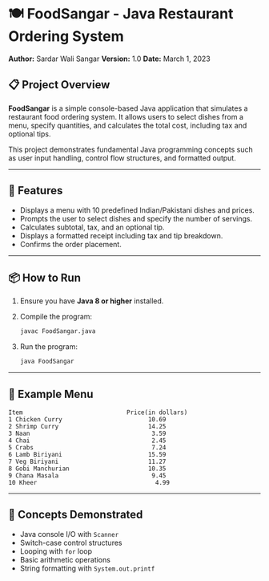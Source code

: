 # 🍽️ FoodSangar - Java Restaurant Ordering System

**Author:** Sardar Wali Sangar
**Version:** 1.0
**Date:** March 1, 2023

## 📋 Project Overview

**FoodSangar** is a simple console-based Java application that simulates a restaurant food ordering system. It allows users to select dishes from a menu, specify quantities, and calculates the total cost, including tax and optional tips.

This project demonstrates fundamental Java programming concepts such as user input handling, control flow structures, and formatted output.

---

## 🚀 Features

* Displays a menu with 10 predefined Indian/Pakistani dishes and prices.
* Prompts the user to select dishes and specify the number of servings.
* Calculates subtotal, tax, and an optional tip.
* Displays a formatted receipt including tax and tip breakdown.
* Confirms the order placement.

---

## 📦 How to Run

1. Ensure you have **Java 8 or higher** installed.
2. Compile the program:

   ```bash
   javac FoodSangar.java
   ```
3. Run the program:

   ```bash
   java FoodSangar
   ```

---

## 📂 Example Menu

```
Item                             Price(in dollars)
1 Chicken Curry                        10.69
2 Shrimp Curry                         14.25
3 Naan                                  3.59
4 Chai                                  2.45
5 Crabs                                 7.24
6 Lamb Biriyani                        15.59
7 Veg Biriyani                         11.27
8 Gobi Manchurian                      10.35
9 Chana Masala                          9.45
10 Kheer                                 4.99
```

---

## 🧠 Concepts Demonstrated

* Java console I/O with `Scanner`
* Switch-case control structures
* Looping with `for` loop
* Basic arithmetic operations
* String formatting with `System.out.printf`
